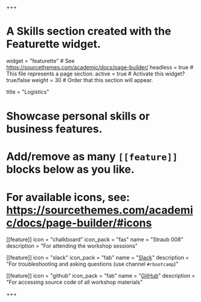 +++
# A Skills section created with the Featurette widget.
widget = "featurette"  # See https://sourcethemes.com/academic/docs/page-builder/
headless = true  # This file represents a page section.
active = true  # Activate this widget? true/false
weight = 30  # Order that this section will appear.

title = "Logistics"

# Showcase personal skills or business features.
# 
# Add/remove as many `[[feature]]` blocks below as you like.
# 
# For available icons, see: https://sourcethemes.com/academic/docs/page-builder/#icons

[[feature]]
  icon = "chalkboard"
  icon_pack = "fas"
  name = "Straub 008"
  description = "For attending the workshop sessions"
  
[[feature]]
  icon = "slack"
  icon_pack = "fab"
  name = "<a href='https://uopsychology.slack.com'>Slack</a>"
  description = "For troubleshooting and asking questions (use channel `#rbootcamp`)"
  
[[feature]]
  icon = "github"
  icon_pack = "fab"
  name = "<a href='https://github.com/sdimakis/summeR-bootcamp-2023'>GitHub</a>"
  description = "For accessing source code of all workshop materials"

+++
